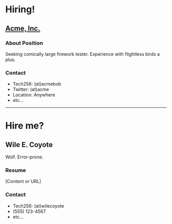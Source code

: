 # Hiring!

## [Acme, Inc.](https://en.wikipedia.org/wiki/Acme_Corporation)

### About Position
Seeking comically large firework tester. Experience with flightless birds a plus.

### Contact
- Tech256: (at)acmebob
- Twitter: (at)acme
- Location: Anywhere
- etc...

---

# Hire me?

## Wile E. Coyote
Wolf. Error-prone.

### Resume
[Content or URL]

### Contact
- Tech256: (at)wilecoyote
- (555) 123-4567
- etc...
